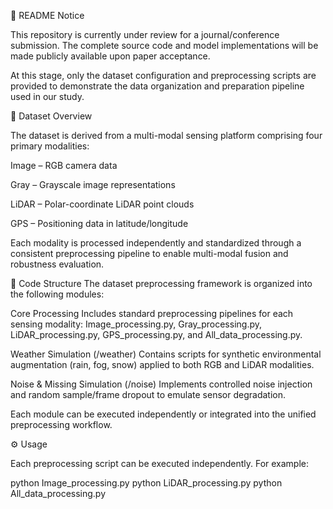 📘 README
Notice

This repository is currently under review for a journal/conference submission.
The complete source code and model implementations will be made publicly available upon paper acceptance.

At this stage, only the dataset configuration and preprocessing scripts are provided to demonstrate the data organization and preparation pipeline used in our study.

🧩 Dataset Overview

The dataset is derived from a multi-modal sensing platform comprising four primary modalities:

Image – RGB camera data

Gray – Grayscale image representations

LiDAR – Polar-coordinate LiDAR point clouds

GPS – Positioning data in latitude/longitude

Each modality is processed independently and standardized through a consistent preprocessing pipeline to enable multi-modal fusion and robustness evaluation.

🧠 Code Structure
The dataset preprocessing framework is organized into the following modules:

Core Processing
Includes standard preprocessing pipelines for each sensing modality:
Image_processing.py, Gray_processing.py, LiDAR_processing.py, GPS_processing.py, and All_data_processing.py.

Weather Simulation (/weather)
Contains scripts for synthetic environmental augmentation (rain, fog, snow) applied to both RGB and LiDAR modalities.

Noise & Missing Simulation (/noise)
Implements controlled noise injection and random sample/frame dropout to emulate sensor degradation.

Each module can be executed independently or integrated into the unified preprocessing workflow.

⚙️ Usage

Each preprocessing script can be executed independently.
For example:

python Image_processing.py
python LiDAR_processing.py
python All_data_processing.py


